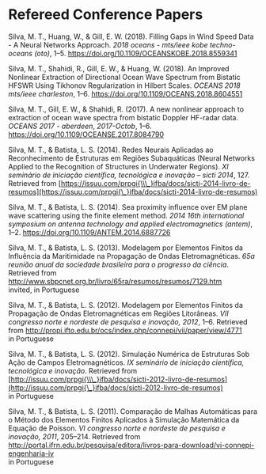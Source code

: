 Refereed Conference Papers
==========================

Silva, M. T., Huang, W., & Gill, E. W. (2018). Filling Gaps in Wind
Speed Data - A Neural Networks Approach. *2018 oceans - mts/ieee kobe
techno-oceans (oto)*, 1–5.
<https://doi.org/10.1109/OCEANSKOBE.2018.8559341>

Silva, M. T., Shahidi, R., Gill, E. W., & Huang, W. (2018). An Improved
Nonlinear Extraction of Directional Ocean Wave Spectrum from Bistatic
HFSWR Using Tikhonov Regularization in Hilbert Scales. *OCEANS 2018
mts/ieee charleston*, 1–6. <https://doi.org/10.1109/OCEANS.2018.8604551>

Silva, M. T., Gill, E. W., & Shahidi, R. (2017). A new nonlinear
approach to extraction of ocean wave spectra from bistatic Doppler
HF-radar data. *OCEANS 2017 - aberdeen*, *2017-Octob*, 1–6.
<https://doi.org/10.1109/OCEANSE.2017.8084790>

Silva, M. T., & Batista, L. S. (2014). Redes Neurais Aplicadas ao
Reconhecimento de Estruturas em Regiões Subaquáticas (Neural Networks
Applied to the Recognition of Structures in Underwater Regions). *XI
seminário de iniciação científica, tecnológica e inovação – sicti 2014*,
127. Retrieved from
[https://issuu.com/prpgi{\\\_}ifba/docs/sicti-2014-livro-de-resumos](https://issuu.com/prpgi{\_}ifba/docs/sicti-2014-livro-de-resumos)

Silva, M. T., & Batista, L. S. (2014). Sea proximity influence over EM
plane wave scattering using the finite element method. *2014 16th
international symposium on antenna technology and applied
electromagnetics (antem)*, 1–2.
<https://doi.org/10.1109/ANTEM.2014.6887726>

Silva, M. T., & Batista, L. S. (2013). Modelagem por Elementos Finitos
da Influência da Maritimidade na Propagação de Ondas Eletromagnéticas.
*65a reunião anual da sociedade brasileira para o progresso da ciência*.
Retrieved from
<http://www.sbpcnet.org.br/livro/65ra/resumos/resumos/7129.htm>  
invited, in Portuguese

Silva, M. T., & Batista, L. S. (2012). Modelagem por Elementos Finitos
da Propagação de Ondas Eletromagnéticas em Regiões Litorâneas. *VII
congresso norte e nordeste de pesquisa e inovação, 2012*, 1–6. Retrieved
from
<http://propi.ifto.edu.br/ocs/index.php/connepi/vii/paper/view/4771>  
in Portuguese

Silva, M. T., & Batista, L. S. (2012). Simulação Numérica de Estruturas
Sob Ação de Campos Eletromagnéticos. *IX seminário de iniciação
científica, tecnológica e inovação*. Retrieved from
[http://issuu.com/prpgi{\\\_}ifba/docs/sicti-2012-livro-de-resumos](http://issuu.com/prpgi{\_}ifba/docs/sicti-2012-livro-de-resumos)  
in Portuguese

Silva, M. T., & Batista, L. S. (2011). Comparação de Malhas Automáticas
para o Método dos Elementos Finitos Aplicados à Simulação Matemática da
Equação de Poisson. *VI congresso norte e nordeste de pesquisa e
inovação, 2011*, 205–214. Retrieved from
<http://portal.ifrn.edu.br/pesquisa/editora/livros-para-download/vi-connepi-engenharia-iv>  
in Portuguese
